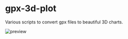 gpx-3d-plot
===========

Various scripts to convert gpx files to beautiful 3D charts.

![preview](http://danihuertas.com/img/track-3d.png "3D gps track")
